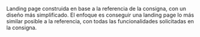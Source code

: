 Landing page construida en base a la referencia de la consigna, con un diseño más simplificado.
El enfoque es conseguir una landing page lo más similar posible a la referencia, con todas las funcionalidades solicitadas en la consigna.